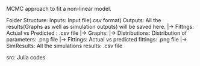 MCMC approach to fit a non-linear model.

Folder Structure:
Inputs: Input file(.csv format)
Outputs: All the results(Graphs as well as simulation outputs) will be saved here.
           |-> Fittngs: Actual vs Predicted : .csv file
           |-> Graphs: 
                      |-> Distributions: Distribution of parameters: .png file
                      |-> Fittings: Actual vs predicted fittings: .png file
           |-> SimResults: All the simulations results: .csv file
        
src: Julia codes
